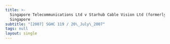 ```yaml
---
title: >-
  Singapore Telecommunications Ltd v Starhub Cable Vision Ltd (formerly known as
  Singapore
subtitle: "[2007] SGHC 119 / 20\_July\_2007"
tags: null
layout: single
---
```


